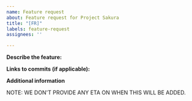 ```yaml
---
name: Feature request
about: Feature request for Project Sakura
title: "[FR]"
labels: feature-request
assignees: ''

---
```


<!-- If something on our ROM is broken, this is not the right template. -->
<!-- Instead, please fill out the Bug report template right above this template. -->

**Describe the feature:**
<!-- Please describe what feature you would like to see in Sakura. -->

**Links to commits (if applicable):**
<!-- If the feature is already available elsewhere, please link them here. -->
<!-- If there's a project with ROM-side patches, please link the project. -->

**Additional information**
<!-- Add any other information or screenshots about the feature request here.-->

NOTE: WE DON'T PROVIDE ANY ETA ON WHEN THIS WILL BE ADDED.